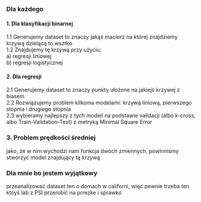 ### Dla każdego
#### 1. Dla klasyfikacji binarnej 
1.1 Generujemy dataset to znaczy jakąś macierz na której znajdziemy krzywą dzielącą to wsztko<br>
1.2 Znajdujemy tę krzywą przy użyciu:<br>
a) regresji liniowej<br>
b) regresji logistycznej

#### 2. Dla regresji 
2.1 Generujemy dataset to znaczy punkty ułożone na jakiejś krzywej z biasem<br>
2.2 Rozwiązujemy problem kilkoma modelami: krzywą liniową, pierwszego stopnia i drugiego stopnia<br>
2.3 wybieramy najlepszy z tych modeli na podstawie validacji (albo k-cross, albo Train-Validation-Test) z metryką Minimal 
Square Error

### 3. Problem prędkości średniej
jako, że w nim wychodzi nam funkcja dwóch zmiennych, powinniśmy stworzyć model znajdujący tą krzywą

### Dla mnie bo jestem wyjątkowy
przeanalizować dataset ten o domach w californi, więc pewnie trzeba ten któyś lab z PSI przerobić na prrezke i sprawko